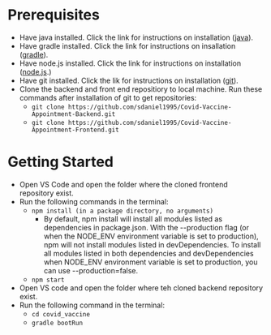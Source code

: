 # Prerequisites
   - Have java installed. Click the link for instructions on installation ([java](https://www.oracle.com/java/technologies/javase-downloads.html)).
   - Have gradle installed. Click the link for instructions on insallation ([gradle](https://gradle.org/install/)).
   - Have node.js installed. Click the link for instructions on installation ([node.js](https://nodejs.org/en/download/).)
   - Have git installed. Click the lik for instructions on installation ([git](https://git-scm.com/book/en/v2/Getting-Started-Installing-Git)).
   - Clone the backend and front end repositiory to local machine. Run these commands after installation of git to get repositories:
       - `git clone https://github.com/sdaniel1995/Covid-Vaccine-Appointment-Backend.git`
       - `git clone https://github.com/sdaniel1995/Covid-Vaccine-Appointment-Frontend.git`
   
# Getting Started
- Open VS Code and open the folder where the cloned frontend repository exist.
- Run the following commands in the terminal: 
    - `npm install (in a package directory, no arguments)`
        -  By default, npm install will install all modules listed as dependencies in package.json. With the --production flag (or when the NODE_ENV environment variable is set to production), npm will not install modules listed in devDependencies. To install all modules listed in both dependencies and devDependencies when NODE_ENV environment variable is set to production, you can use --production=false.
     -  `npm start`
-  Open VS code and open the folder where teh cloned backend repository exist.
-  Run the following command in the terminal:
   - `cd covid_vaccine`
   - `gradle bootRun`
